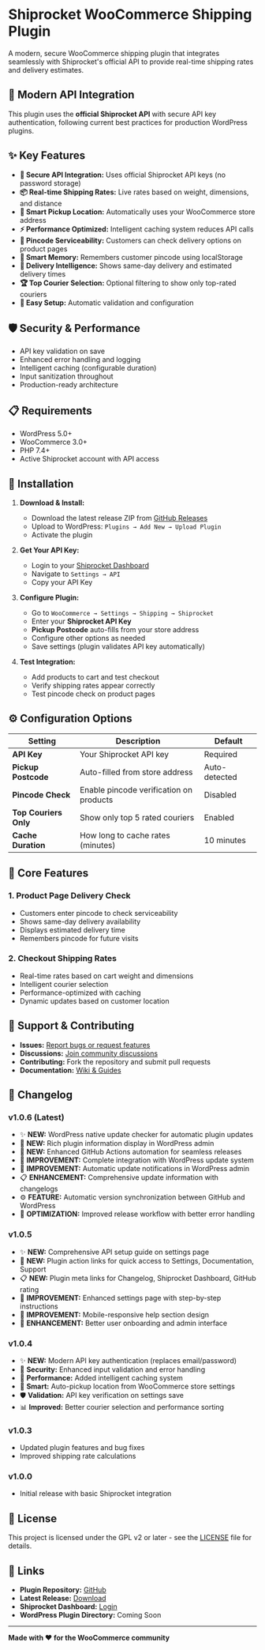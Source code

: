 # Shiprocket WooCommerce Shipping Plugin

A modern, secure WooCommerce shipping plugin that integrates seamlessly with Shiprocket's official API to provide real-time shipping rates and delivery estimates.

## 🚀 **Modern API Integration**

This plugin uses the **official Shiprocket API** with secure API key authentication, following current best practices for production WordPress plugins.

## ✨ **Key Features**

* **🔐 Secure API Integration:** Uses official Shiprocket API keys (no password storage)
* **📦 Real-time Shipping Rates:** Live rates based on weight, dimensions, and distance
* **📍 Smart Pickup Location:** Automatically uses your WooCommerce store address
* **⚡ Performance Optimized:** Intelligent caching system reduces API calls
* **🎯 Pincode Serviceability:** Customers can check delivery options on product pages
* **💾 Smart Memory:** Remembers customer pincode using localStorage
* **🚚 Delivery Intelligence:** Shows same-day delivery and estimated delivery times
* **🏆 Top Courier Selection:** Optional filtering to show only top-rated couriers
* **🔧 Easy Setup:** Automatic validation and configuration

## 🛡️ **Security & Performance**

* API key validation on save
* Enhanced error handling and logging
* Intelligent caching (configurable duration)
* Input sanitization throughout
* Production-ready architecture

## 📋 **Requirements**

* WordPress 5.0+
* WooCommerce 3.0+
* PHP 7.4+
* Active Shiprocket account with API access

## 🔧 **Installation**

1. **Download & Install:**
   - Download the latest release ZIP from [GitHub Releases](https://github.com/ProgrammerNomad/shiprocket-woo-shipping/releases)
   - Upload to WordPress: `Plugins → Add New → Upload Plugin`
   - Activate the plugin

2. **Get Your API Key:**
   - Login to your [Shiprocket Dashboard](https://shiprocket.in/)
   - Navigate to `Settings → API`
   - Copy your API Key

3. **Configure Plugin:**
   - Go to `WooCommerce → Settings → Shipping → Shiprocket`
   - Enter your **Shiprocket API Key**
   - **Pickup Postcode** auto-fills from your store address
   - Configure other options as needed
   - Save settings (plugin validates API key automatically)

4. **Test Integration:**
   - Add products to cart and test checkout
   - Verify shipping rates appear correctly
   - Test pincode check on product pages

## ⚙️ **Configuration Options**

| Setting | Description | Default |
|---------|-------------|---------|
| **API Key** | Your Shiprocket API key | Required |
| **Pickup Postcode** | Auto-filled from store address | Auto-detected |
| **Pincode Check** | Enable pincode verification on products | Disabled |
| **Top Couriers Only** | Show only top 5 rated couriers | Enabled |
| **Cache Duration** | How long to cache rates (minutes) | 10 minutes |

## 🎯 **Core Features**

### 1. **Product Page Delivery Check**
- Customers enter pincode to check serviceability
- Shows same-day delivery availability
- Displays estimated delivery time
- Remembers pincode for future visits

### 2. **Checkout Shipping Rates**
- Real-time rates based on cart weight and dimensions
- Intelligent courier selection
- Performance-optimized with caching
- Dynamic updates based on customer location

## 🤝 **Support & Contributing**

- **Issues:** [Report bugs or request features](https://github.com/ProgrammerNomad/shiprocket-woo-shipping/issues)
- **Discussions:** [Join community discussions](https://github.com/ProgrammerNomad/shiprocket-woo-shipping/discussions)
- **Contributing:** Fork the repository and submit pull requests
- **Documentation:** [Wiki & Guides](https://github.com/ProgrammerNomad/shiprocket-woo-shipping/wiki)

## 📝 **Changelog**

### v1.0.6 (Latest)
* ✨ **NEW:** WordPress native update checker for automatic plugin updates
* 🔄 **NEW:** Rich plugin information display in WordPress admin
* 🤖 **NEW:** Enhanced GitHub Actions automation for seamless releases
* 🔗 **IMPROVEMENT:** Complete integration with WordPress update system
* 📢 **IMPROVEMENT:** Automatic update notifications in WordPress admin
* 📋 **ENHANCEMENT:** Comprehensive update information with changelogs
* ⚙️ **FEATURE:** Automatic version synchronization between GitHub and WordPress
* 🚀 **OPTIMIZATION:** Improved release workflow with better error handling

### v1.0.5
* ✨ **NEW:** Comprehensive API setup guide on settings page
* 🔗 **NEW:** Plugin action links for quick access to Settings, Documentation, Support
* 📋 **NEW:** Plugin meta links for Changelog, Shiprocket Dashboard, GitHub rating
* 🎨 **IMPROVEMENT:** Enhanced settings page with step-by-step instructions
* 📱 **IMPROVEMENT:** Mobile-responsive help section design
* 🚀 **ENHANCEMENT:** Better user onboarding and admin interface

### v1.0.4
* ✨ **NEW:** Modern API key authentication (replaces email/password)
* 🔐 **Security:** Enhanced input validation and error handling
* 🚀 **Performance:** Added intelligent caching system
* 📍 **Smart:** Auto-pickup location from WooCommerce store settings
* 🛡️ **Validation:** API key verification on settings save
* 📊 **Improved:** Better courier selection and performance sorting

### v1.0.3
* Updated plugin features and bug fixes
* Improved shipping rate calculations

### v1.0.0
* Initial release with basic Shiprocket integration

## 📄 **License**

This project is licensed under the GPL v2 or later - see the [LICENSE](LICENSE) file for details.

## 🔗 **Links**

* **Plugin Repository:** [GitHub](https://github.com/ProgrammerNomad/shiprocket-woo-shipping)
* **Latest Release:** [Download](https://github.com/ProgrammerNomad/shiprocket-woo-shipping/releases/latest)
* **Shiprocket Dashboard:** [Login](https://app.shiprocket.in/dashboard)
* **WordPress Plugin Directory:** Coming Soon

---

**Made with ❤️ for the WooCommerce community**

